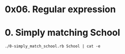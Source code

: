# 0x06. Regular expression

# 0. Simply matching School


    ./0-simply_match_school.rb School | cat -e

